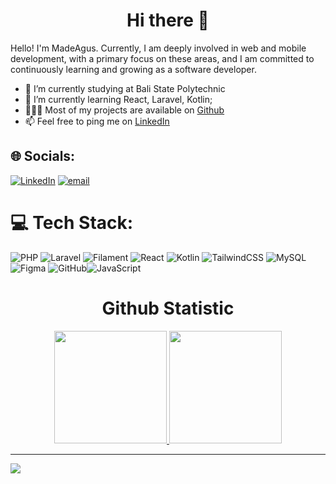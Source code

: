 <h1 align="center">Hi there 👋</h1>

Hello! I'm MadeAgus. Currently, I am deeply involved in web and mobile development, with a primary focus on these areas, and I am committed to continuously learning and growing as a software developer.

- 🔭   I’m currently studying at Bali State Polytechnic
- 🌱   I’m currently learning React, Laravel, Kotlin;
- 👨🏻‍💻   Most of my projects are available on <a href="https://github.com/IMadeAgus">Github</a>
- 📫   Feel free to ping me on <a href="https://linkedin.com/in/made-agus" target="_blank"> LinkedIn </a>

## 🌐 Socials:
[![LinkedIn](https://img.shields.io/badge/LinkedIn-%230077B5.svg?logo=linkedin&logoColor=white)](https://linkedin.com/in/made-agus-) [![email](https://img.shields.io/badge/Email-D14836?logo=gmail&logoColor=white)](mailto:agsmade@gmail.com) 

# 💻 Tech Stack:
![PHP](https://img.shields.io/badge/php-%23777BB4.svg?style=for-the-badge&logo=php&logoColor=white) ![Laravel](https://img.shields.io/badge/laravel-%23FF2D20.svg?style=for-the-badge&logo=laravel&logoColor=white) ![Filament](https://img.shields.io/badge/Filament-FFAA00?style=for-the-badge&logoColor=%23000000) ![React](https://img.shields.io/badge/react-%2320232a.svg?style=for-the-badge&logo=react&logoColor=%2361DAFB) ![Kotlin](https://img.shields.io/badge/kotlin-%237F52FF.svg?style=for-the-badge&logo=kotlin&logoColor=white) ![TailwindCSS](https://img.shields.io/badge/tailwindcss-%2338B2AC.svg?style=for-the-badge&logo=tailwind-css&logoColor=white) ![MySQL](https://img.shields.io/badge/mysql-4479A1.svg?style=for-the-badge&logo=mysql&logoColor=white) ![Figma](https://img.shields.io/badge/figma-%23F24E1E.svg?style=for-the-badge&logo=figma&logoColor=white) ![GitHub](https://img.shields.io/badge/github-%23121011.svg?style=for-the-badge&logo=github&logoColor=white)![JavaScript](https://img.shields.io/badge/javascript-%23323330.svg?style=for-the-badge&logo=javascript&logoColor=%23F7DF1E)

<h1 align="center">Github Statistic</h1>
<p align="center">
<a href="https://github.com/IMadeAgus">
   <img height="180em" src="https://github-readme-streak-stats-jade-xi.vercel.app/?user=IMadeAgus&theme=highcontrast&hide_border=false)"/>
   <img height="180em" src="https://github-readme-stats.vercel.app/api/top-langs/?username=IMadeAgus&layout=compact&theme=highcontrast"/>
</a>
</p>

---
[![](https://visitcount.itsvg.in/api?id=IMadeAgus&icon=0&color=0)](https://visitcount.itsvg.in)

<!-- Proudly created with GPRM ( https://gprm.itsvg.in ) -->


